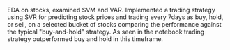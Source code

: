 EDA on stocks, examined SVM and VAR. Implemented a trading strategy using SVR for predicting stock prices and trading every 7days as buy, hold, or sell, on a selected bucket of stocks comparing the performance against the typical "buy-and-hold" strategy. As seen in the notebook trading strategy outperformed buy and hold in this timeframe.
